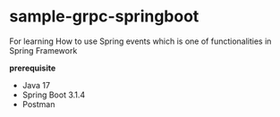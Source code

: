 # sample-grpc-springboot
For learning How to use Spring events which is one of functionalities in Spring Framework

**prerequisite** <br/>
+ Java 17 <br/>
+ Spring Boot 3.1.4 <br/>
+ Postman <br/>
